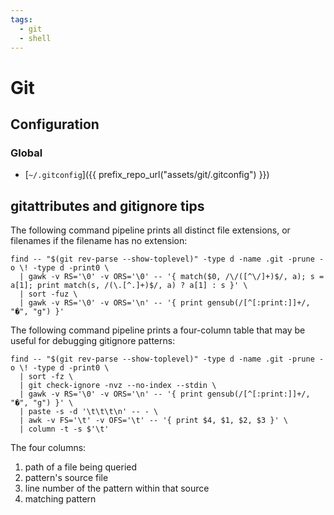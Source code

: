 ```yaml
---
tags:
  - git
  - shell
---
```


# Git

## Configuration

### Global

* [`~/.gitconfig`]({{ prefix_repo_url("assets/git/.gitconfig") }})

## gitattributes and gitignore tips

The following command pipeline prints all distinct file extensions, or filenames if the filename has
no extension:

``` shell
find -- "$(git rev-parse --show-toplevel)" -type d -name .git -prune -o \! -type d -print0 \
  | gawk -v RS='\0' -v ORS='\0' -- '{ match($0, /\/([^\/]+)$/, a); s = a[1]; print match(s, /(\.[^.]+)$/, a) ? a[1] : s }' \
  | sort -fuz \
  | gawk -v RS='\0' -v ORS='\n' -- '{ print gensub(/[^[:print:]]+/, "�", "g") }'
```

The following command pipeline prints a four-column table that may be useful for debugging gitignore
patterns:

``` shell
find -- "$(git rev-parse --show-toplevel)" -type d -name .git -prune -o \! -type d -print0 \
  | sort -fz \
  | git check-ignore -nvz --no-index --stdin \
  | gawk -v RS='\0' -v ORS='\n' -- '{ print gensub(/[^[:print:]]+/, "�", "g") }' \
  | paste -s -d '\t\t\t\n' -- - \
  | awk -v FS='\t' -v OFS='\t' -- '{ print $4, $1, $2, $3 }' \
  | column -t -s $'\t'
```

The four columns:

1. path of a file being queried
1. pattern's source file
1. line number of the pattern within that source
1. matching pattern


<!-- vim: set ft=markdown : -->

